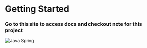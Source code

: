 # Getting Started

### Go to this site to access docs and checkout note for this project
![Java Spring](https://cmhehe176.github.io/java-spring)
